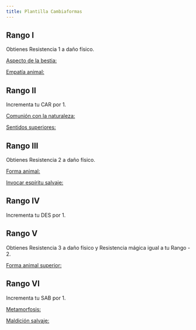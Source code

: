 ```yaml
---
title: Plantilla Cambiaformas
---
```


## Rango I

Obtienes Resistencia 1 a daño físico. 

<u>Aspecto de la bestia:</u>

<u>Empatía animal:</u>

## Rango II

Incrementa tu CAR por 1.

<u>Comunión con la naturaleza:</u>

<u>Sentidos superiores:</u>

## Rango III 

Obtienes Resistencia 2 a daño físico. 

<u>Forma animal:</u>

<u>Invocar espíritu salvaje:</u>

## Rango IV 

Incrementa tu DES por 1.

## Rango V 

Obtienes Resistencia 3 a daño físico y Resistencia mágica igual a tu Rango - 2. 

<u>Forma animal superior:</u>



## Rango VI

Incrementa tu SAB por 1.

<u>Metamorfosis:</u>

<u>Maldición salvaje:</u>